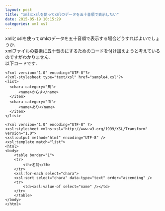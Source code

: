 ```yaml
---
layout: post
title: "xmlとxslを使ってxmlのデータを五十音順で表示したい"
date: 2015-05-19 10:15:29
categories: xml xsl
---
```

<p>xmlとxslを使ってxmlのデータを五十音順で表示する場合どうすればよいでしょうか．<br>
xmlファイルの要素に五十音のにするためのコードを付け加えようと考えているのですがわかりません.<br>
以下コードです.</p>

<pre class="lang-xml prettyprint-override"><code>&lt;?xml version="1.0" encoding="UTF-8"?&gt;
&lt;?xml-stylesheet type="text/xsl" href="sample4.xsl"?&gt;
&lt;list&gt;
  &lt;chara category="鳥"&gt;
      &lt;name&gt;からす&lt;/name&gt;
  &lt;/item&gt;
  &lt;chara category="虫"&gt;
      &lt;name&gt;あり&lt;/name&gt;
  &lt;/item&gt;
&lt;/list&gt;
</code></pre>

<pre class="lang-xsl prettyprint-override"><code>&lt;?xml version="1.0" encoding="UTF-8" ?&gt;
&lt;xsl:stylesheet xmlns:xsl="http://www.w3.org/1999/XSL/Transform" version="1.0"&gt;
&lt;xsl:output method="html" encoding="UTF-8" /&gt;
&lt;xsl:template match="list"&gt;
&lt;html&gt;
&lt;body&gt;
    &lt;table border="1"&gt;
    &lt;tr&gt;
        &lt;th&gt;名前&lt;/th&gt;
    &lt;/tr&gt;
    &lt;xsl:for-each select="chara"&gt;
    &lt;xsl:sort select="chara" data-type="text" order="ascending" /&gt;
    &lt;tr&gt;
        &lt;td&gt;&lt;xsl:value-of select="name" /&gt;&lt;/td&gt;
    &lt;/tr&gt;
    &lt;/table&gt;
&lt;/body&gt;
&lt;/html&gt;
</code></pre>

